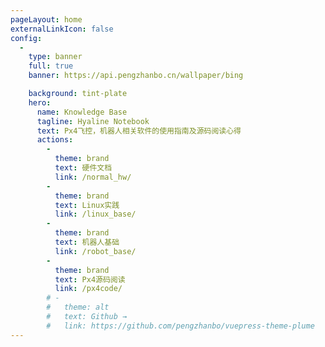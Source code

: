 ```yaml
---
pageLayout: home
externalLinkIcon: false
config:
  -
    type: banner
    full: true
    banner: https://api.pengzhanbo.cn/wallpaper/bing

    background: tint-plate
    hero:
      name: Knowledge Base
      tagline: Hyaline Notebook
      text: Px4飞控，机器人相关软件的使用指南及源码阅读心得
      actions:
        -
          theme: brand
          text: 硬件文档
          link: /normal_hw/
        -
          theme: brand
          text: Linux实践
          link: /linux_base/
        -
          theme: brand
          text: 机器人基础
          link: /robot_base/
        -
          theme: brand
          text: Px4源码阅读
          link: /px4code/
        # -
        #   theme: alt
        #   text: Github →
        #   link: https://github.com/pengzhanbo/vuepress-theme-plume
---
```

